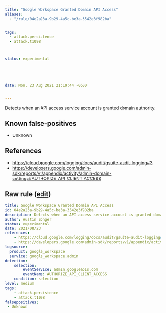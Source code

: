 ```yaml
---
title: "Google Workspace Granted Domain API Access"
aliases:
  - "/rule/04e2a23a-9b29-4a5c-be3a-3542e3f982ba"


tags:
  - attack.persistence
  - attack.t1098



status: experimental





date: Mon, 23 Aug 2021 21:19:44 -0500


---
```


Detects when an API access service account is granted domain authority.

<!--more-->


## Known false-positives

* Unknown



## References

* https://cloud.google.com/logging/docs/audit/gsuite-audit-logging#3
* https://developers.google.com/admin-sdk/reports/v1/appendix/activity/admin-domain-settings#AUTHORIZE_API_CLIENT_ACCESS


## Raw rule ([edit](https://github.com/SigmaHQ/sigma/edit/master/rules/cloud/gworkspace/gworkspace_granted_domain_api_access.yml))
```yaml
title: Google Workspace Granted Domain API Access
id: 04e2a23a-9b29-4a5c-be3a-3542e3f982ba
description: Detects when an API access service account is granted domain authority.
author: Austin Songer
status: experimental
date: 2021/08/23
references:
    - https://cloud.google.com/logging/docs/audit/gsuite-audit-logging#3
    - https://developers.google.com/admin-sdk/reports/v1/appendix/activity/admin-domain-settings#AUTHORIZE_API_CLIENT_ACCESS
logsource:
  product: google_workspace
  service: google_workspace.admin
detection:
    selection:
        eventService: admin.googleapis.com
        eventName: AUTHORIZE_API_CLIENT_ACCESS
    condition: selection
level: medium
tags:
    - attack.persistence
    - attack.t1098
falsepositives:
 - Unknown
 

```
